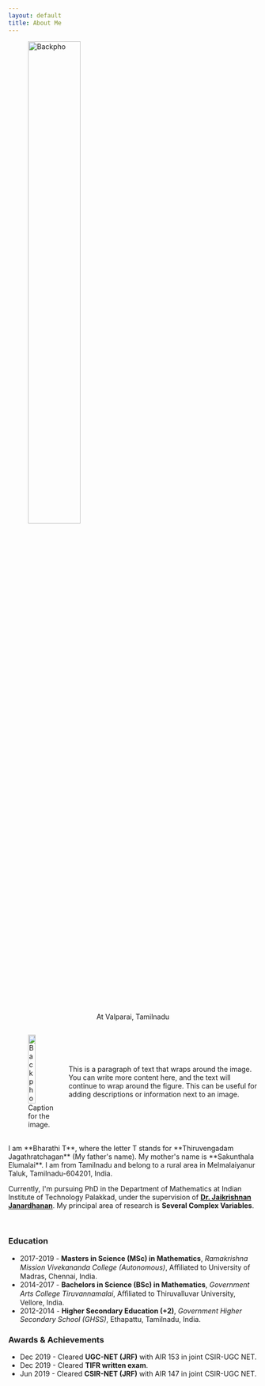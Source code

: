 ```yaml
---
layout: default
title: About Me
---
```


 <figure class="image">
 <img src="Backpho.png" alt="Backpho" width="50%" height="50%"/>
  <figcaption> <p align="center">
 At Valparai, Tamilnadu
</p>   </figcaption>
</figure> 




<div style="display: flex; align-items: center; justify-content: flex-start;">


  <figure style="float: left; margin-right: 20px;">
    <img src="Backpho.png" alt="Backpho" width="50%" height="50%"/>
    <figcaption>Caption for the image.</figcaption>
  </figure>

  <p>
    This is a paragraph of text that wraps around the image. You can write more content here, and the text will continue to wrap around the figure. This can be useful for adding descriptions or information next to an image.
  </p>

</div>








<br clear="right"/>
I am **Bharathi T**, where the letter T stands for **Thiruvengadam Jagathratchagan** (My father's name). My mother's name is **Sakunthala Elumalai**. I am from Tamilnadu and belong to a rural area in Melmalaiyanur Taluk, Tamilnadu-604201, India. 

Currently, I'm pursuing PhD in the Department of Mathematics at Indian Institute of Technology Palakkad, under the supervision of [**Dr. Jaikrishnan Janardhanan**](https://jaikrishnanj.github.io/). My principal area of research is **Several Complex Variables**.  

<br/>

### Education 
- 2017-2019 - **Masters in Science (MSc) in Mathematics**, _Ramakrishna Mission Vivekananda College (Autonomous)_, Aﬃliated to University of Madras, Chennai, India.
- 2014-2017 - **Bachelors in Science (BSc) in Mathematics**, _Government Arts College Tiruvannamalai_, Aﬃliated to Thiruvalluvar University, Vellore, India.
- 2012-2014 - **Higher Secondary Education (+2)**, _Government Higher Secondary School (GHSS)_, Ethapattu, Tamilnadu, India.

### Awards & Achievements
- Dec 2019 - Cleared **UGC-NET (JRF)** with AIR 153 in joint CSIR-UGC NET.  
- Dec 2019 - Cleared **TIFR written exam**.
- Jun 2019  - Cleared  **CSIR-NET (JRF)** with AIR 147 in joint CSIR-UGC NET. 

